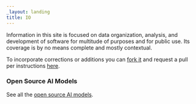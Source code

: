 ```yaml
---
_layout: landing
title: IO
---
```


Information in this site is focused on data organization, analysis, and development of software for multitude of purposes and for public use.  Its coverage is by no means complete and mostly contextual.  

To incorporate corrections or additions you can <a href="https://docs.github.com/en/pull-requests/collaborating-with-pull-requests/working-with-forks/fork-a-repo" target="window">fork it</a> and request a pull per instructions <a href="https://docs.github.com/en/pull-requests/collaborating-with-pull-requests/working-with-forks/fork-a-repo" target="window">here</a>.

### Open Source AI Models

See all the <a href="https://huggingface.co/models">open source AI models</a>.